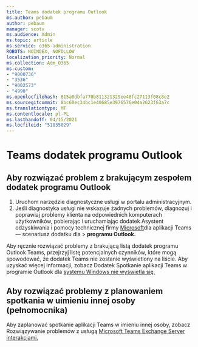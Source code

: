 ```yaml
---
title: Teams dodatek programu Outlook
ms.author: pebaum
author: pebaum
manager: scotv
ms.audience: Admin
ms.topic: article
ms.service: o365-administration
ROBOTS: NOINDEX, NOFOLLOW
localization_priority: Normal
ms.collection: Adm_O365
ms.custom:
- "9000736"
- "3536"
- "9002573"
- "4990"
ms.openlocfilehash: 815a0dbfa770b811321329ee48fc27113f08c8e2
ms.sourcegitcommit: 8bc60ec34bc1e40685e3976576e04a2623f63a7c
ms.translationtype: MT
ms.contentlocale: pl-PL
ms.lasthandoff: 04/15/2021
ms.locfileid: "51835029"
---
```

# <a name="teams-outlook-add-in"></a>Teams dodatek programu Outlook

## <a name="to-troubleshoot-a-missing-teams-outlook-add-in"></a>Aby rozwiązać problem z brakującym zespołem dodatek programu Outlook

1. Uruchom narzędzie diagnostyczne usługi w portalu administracyjnym. 
2. Jeśli diagnostyka usługi nie wskazuje żadnych problemów, diagnozuj i poprawiaj problemy klienta na odpowiednich komputerach użytkowników, pobierając i uruchamiając dodatek Asystent odzyskiwania i pomocy technicznej firmy [Microsoft](https://aka.ms/SaRA-TeamsAddInScenario)dla aplikacji Teams — scenariusz dodatku dla  >  **programu Outlook.**

Aby ręcznie rozwiązać problemy z brakującą listą dodatek programu Outlook Teams, przejrzyj listę potencjalnych czynników, które mogą spowodować, że dodatek Teams nie zostanie wyświetlony na liście. Aby uzyskać więcej informacji, zobacz Dodatek Spotkanie aplikacji Teams w programie Outlook dla [systemu Windows nie wyświetla się.](https://docs.microsoft.com/microsoftteams/teams-add-in-for-outlook#teams-meeting-add-in-in-outlook-for-windows-does-not-show)

## <a name="to-troubleshoot-scheduling-a-teams-meeting-on-behalf-of-someone-else-delegate"></a>Aby rozwiązać problemy z planowaniem spotkania w uimieniu innej osoby (pełnomocnika)

Aby zaplanować spotkanie aplikacji Teams w imieniu innej osoby, zobacz Rozwiązywanie problemów z usługą [Microsoft Teams Exchange Server interakcjami.](https://docs.microsoft.com/microsoftteams/troubleshoot/known-issues/teams-exchange-interaction-issue)
